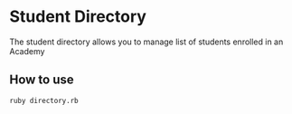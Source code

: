 # Student Directory #
The student directory allows you to manage list of students enrolled in an Academy

## How to use ##

```shell
ruby directory.rb
```
